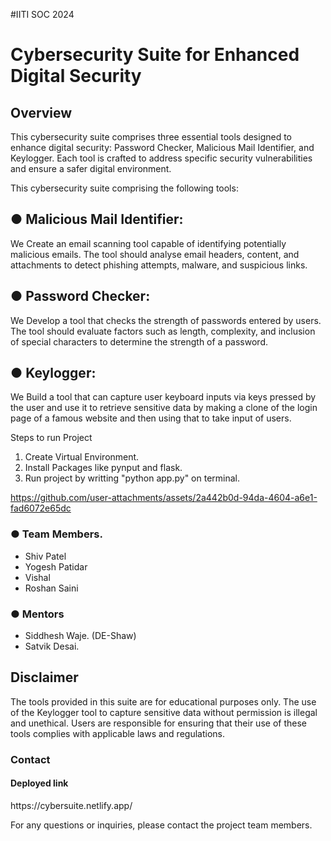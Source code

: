 #IITI SOC 2024

<h1>Cybersecurity Suite for Enhanced Digital Security</h1>

<h2>Overview</h2>
This cybersecurity suite comprises three essential tools designed to enhance digital security: Password Checker, Malicious Mail Identifier, and Keylogger. Each tool is crafted to address specific security vulnerabilities and ensure a safer digital environment.

This cybersecurity suite comprising the following tools:
<h2>● Malicious Mail Identifier:</h2>
We Create an email scanning tool capable of identifying potentially malicious emails. The tool should analyse email headers, content, and attachments to detect phishing attempts, malware, and suspicious links.

<h2>● Password Checker:</h2>
We Develop a tool that checks the strength of passwords entered by users. The tool should evaluate factors such as length, complexity, and inclusion of special characters to determine the strength of a password.





<h2>● Keylogger:</h2>
We Build a tool that can capture user keyboard inputs via keys pressed by the user and use it to retrieve sensitive data by making a clone of the login page of a famous website and then using that to take input of users.

Steps to run Project
1. Create Virtual Environment.
2. Install Packages like pynput and flask.
3. Run project by writting "python app.py" on terminal.





https://github.com/user-attachments/assets/2a442b0d-94da-4604-a6e1-fad6072e65dc



<h3>● Team Members.</h3>
<ul>
            <li>Shiv Patel</li>
            <li>Yogesh Patidar</li>
            <li>Vishal</li>
            <li>Roshan Saini</li>
        </ul>
<h3>● Mentors</h3>
<ul>
<li>Siddhesh Waje. (DE-Shaw)</li>
<li>Satvik Desai.</li>
</ul>

<h2>Disclaimer</h2>
The tools provided in this suite are for educational purposes only. The use of the Keylogger tool to capture sensitive data without permission is illegal and unethical. Users are responsible for ensuring that their use of these tools complies with applicable laws and regulations.

<h3>Contact</h3>
<h4>Deployed link</h4> https://cybersuite.netlify.app/
<p>For any questions or inquiries, please contact the project team members.
</p>


